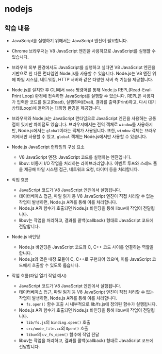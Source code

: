 # nodejs

## 학습 내용
- JavaScript를 실행하기 위해서는 JavaScript 엔진이 필요합니다.
- Chrome 브라우저는 V8 JavaScript 엔진을 사용하므로 JavaScript를 실행할 수 있습니다.
- 브라우저 외부 환경에서도 JavaScript를 실행하고 싶다면 V8 JavaScript 엔진을 기반으로 한 다른 런타임인 Node.js를 사용할 수 있습니다. Node.js는 V8 엔진 위에 파일 시스템, 네트워킹, HTTP 서버와 같은 다양한 서버 측 기능을 제공합니다.
- Node.js를 설치한 후 CLI에서 `node` 명령어를 통해 Node.js REPL(Read-Eval-Print Loop) 환경에 접속하면 JavaScript를 실행할 수 있습니다. REPL은 사용자가 입력한 코드를 읽고(Read), 실행하며(Eval), 결과를 출력(Print)하고, 다시 대기 상태(Loop)에 들어가는 대화형 환경을 제공합니다.
- 브라우저와 Node.js는 JavaScript 런타임으로 JavaScript 엔진을 사용하는 공통점이 있지만 차이점도 있습니다. 브라우저에서는 전역 객체로 `window`를 사용하지만, Node.js에서는 `global`이라는 객체가 사용됩니다. 또한, `window` 객체는 브라우저에서만 사용할 수 있고, `global` 객체는 Node.js에서만 사용할 수 있습니다.

- Node.js JavaScript 런타임의 구성 요소
  - V8 JavaScript 엔진: JavaScript 코드를 실행하는 엔진입니다.
  - libuv: 비동기 I/O 작업을 처리하는 라이브러리입니다. 이벤트 루프와 스레드 풀을 제공해 파일 시스템 접근, 네트워크 요청, 타이머 등을 처리합니다.
- 작업 흐름
  - JavaScript 코드가 V8 JavaScript 엔진에서 실행됩니다.
  - 데이터베이스 접근, 파일 읽기 등 V8 JavaScript 엔진이 직접 처리할 수 없는 작업이 발생하면, Node.js API를 통해 이를 처리합니다.
  - Node.js API 함수가 호출되면 Node.js 바인딩을 통해 libuv에 작업이 전달됩니다.
  - libuv는 작업을 처리하고, 결과를 콜백(callback) 형태로 JavaScript 코드에 전달합니다.
- Node.js 바인딩
  - Node.js 바인딩은 JavaScript 코드와 C, C++ 코드 사이를 연결하는 역할을 합니다.
  - Node.js의 많은 내장 모듈이 C, C++로 구현되어 있으며, 이를 JavaScript 코드에서 호출할 수 있도록 돕습니다.

- 작업 흐름(파일 열기 작업 예시)
  - JavaScript 코드가 V8 JavaScript 엔진에서 실행됩니다.
  - 데이터베이스 접근, 파일 읽기 등 V8 JavaScript 엔진이 직접 처리할 수 없는 작업이 발생하면, Node.js API를 통해 이를 처리합니다.
    - `fs.open()` 함수 호출 시 내부적으로 lib/fs.js에 정의된 함수가 실행됩니다.
  - Node.js API 함수가 호출되면 Node.js 바인딩을 통해 libuv에 작업이 전달됩니다.
    - `lib/fs.js`의 `binding.open()` 호출
    - `src/node_file.cc`의 `Open()` 호출
    - `libuv`의 `uv_fs_open()` 함수에 작업 전달
  - libuv는 작업을 처리하고, 결과를 콜백(callback) 형태로 JavaScript 코드에 전달합니다.
